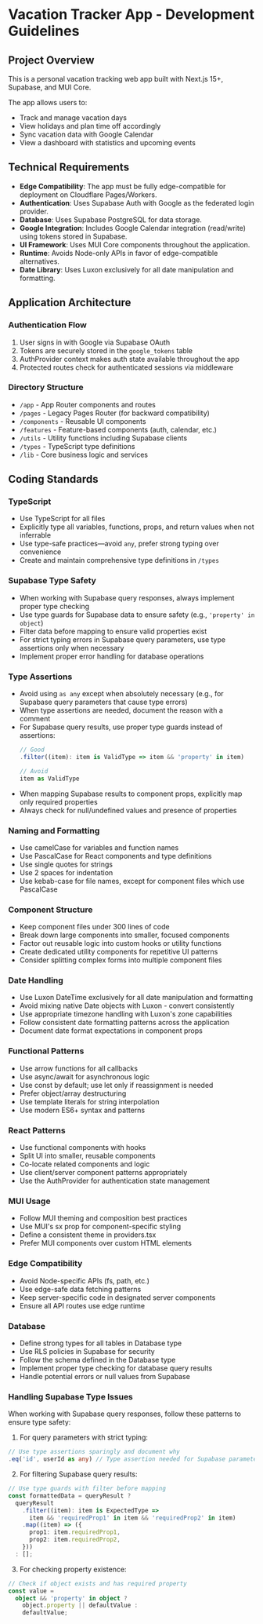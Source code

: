 # Vacation Tracker App - Development Guidelines

## Project Overview

This is a personal vacation tracking web app built with Next.js 15+, Supabase, and MUI Core.

The app allows users to:
- Track and manage vacation days
- View holidays and plan time off accordingly
- Sync vacation data with Google Calendar
- View a dashboard with statistics and upcoming events

## Technical Requirements

- **Edge Compatibility**: The app must be fully edge-compatible for deployment on Cloudflare Pages/Workers.
- **Authentication**: Uses Supabase Auth with Google as the federated login provider.
- **Database**: Uses Supabase PostgreSQL for data storage.
- **Google Integration**: Includes Google Calendar integration (read/write) using tokens stored in Supabase.
- **UI Framework**: Uses MUI Core components throughout the application.
- **Runtime**: Avoids Node-only APIs in favor of edge-compatible alternatives.
- **Date Library**: Uses Luxon exclusively for all date manipulation and formatting.

## Application Architecture

### Authentication Flow
1. User signs in with Google via Supabase OAuth
2. Tokens are securely stored in the `google_tokens` table
3. AuthProvider context makes auth state available throughout the app
4. Protected routes check for authenticated sessions via middleware

### Directory Structure
- `/app` - App Router components and routes
- `/pages` - Legacy Pages Router (for backward compatibility)
- `/components` - Reusable UI components
- `/features` - Feature-based components (auth, calendar, etc.)
- `/utils` - Utility functions including Supabase clients
- `/types` - TypeScript type definitions
- `/lib` - Core business logic and services

## Coding Standards

### TypeScript
- Use TypeScript for all files
- Explicitly type all variables, functions, props, and return values when not inferrable
- Use type-safe practices—avoid `any`, prefer strong typing over convenience
- Create and maintain comprehensive type definitions in `/types`

### Supabase Type Safety
- When working with Supabase query responses, always implement proper type checking
- Use type guards for Supabase data to ensure safety (e.g., `'property' in object`)
- Filter data before mapping to ensure valid properties exist
- For strict typing errors in Supabase query parameters, use type assertions only when necessary
- Implement proper error handling for database operations

### Type Assertions
- Avoid using `as any` except when absolutely necessary (e.g., for Supabase query parameters that cause type errors)
- When type assertions are needed, document the reason with a comment
- For Supabase query results, use proper type guards instead of assertions:
  ```typescript
  // Good
  .filter((item): item is ValidType => item && 'property' in item)
  
  // Avoid
  item as ValidType
  ```
- When mapping Supabase results to component props, explicitly map only required properties
- Always check for null/undefined values and presence of properties

### Naming and Formatting
- Use camelCase for variables and function names
- Use PascalCase for React components and type definitions
- Use single quotes for strings
- Use 2 spaces for indentation
- Use kebab-case for file names, except for component files which use PascalCase

### Component Structure
- Keep component files under 300 lines of code
- Break down large components into smaller, focused components
- Factor out reusable logic into custom hooks or utility functions
- Create dedicated utility components for repetitive UI patterns
- Consider splitting complex forms into multiple component files

### Date Handling
- Use Luxon DateTime exclusively for all date manipulation and formatting
- Avoid mixing native Date objects with Luxon - convert consistently
- Use appropriate timezone handling with Luxon's zone capabilities
- Follow consistent date formatting patterns across the application
- Document date format expectations in component props

### Functional Patterns
- Use arrow functions for all callbacks
- Use async/await for asynchronous logic
- Use const by default; use let only if reassignment is needed
- Prefer object/array destructuring
- Use template literals for string interpolation
- Use modern ES6+ syntax and patterns

### React Patterns
- Use functional components with hooks
- Split UI into smaller, reusable components
- Co-locate related components and logic
- Use client/server component patterns appropriately
- Use the AuthProvider for authentication state management

### MUI Usage
- Follow MUI theming and composition best practices
- Use MUI's sx prop for component-specific styling
- Define a consistent theme in providers.tsx
- Prefer MUI components over custom HTML elements

### Edge Compatibility
- Avoid Node-specific APIs (fs, path, etc.)
- Use edge-safe data fetching patterns
- Keep server-specific code in designated server components
- Ensure all API routes use edge runtime


### Database
- Define strong types for all tables in Database type
- Use RLS policies in Supabase for security
- Follow the schema defined in the Database type
- Implement proper type checking for database query results
- Handle potential errors or null values from Supabase

### Handling Supabase Type Issues
When working with Supabase query responses, follow these patterns to ensure type safety:

1. For query parameters with strict typing:
```typescript
// Use type assertions sparingly and document why
.eq('id', userId as any) // Type assertion needed for Supabase parameter compatibility
```

2. For filtering Supabase query results:
```typescript
// Use type guards with filter before mapping
const formattedData = queryResult ? 
  queryResult
    .filter((item): item is ExpectedType => 
      item && 'requiredProp1' in item && 'requiredProp2' in item)
    .map((item) => ({
      prop1: item.requiredProp1,
      prop2: item.requiredProp2,
    })) 
  : [];
```

3. For checking property existence:
```typescript
// Check if object exists and has required property
const value = 
  object && 'property' in object ? 
    object.property || defaultValue : 
    defaultValue;
```

